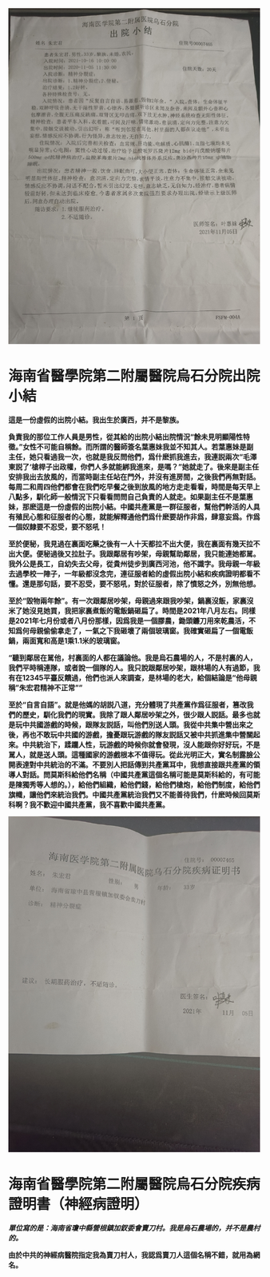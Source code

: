 
<img src="https://github.com/maidaoren/obj/blob/main/%E7%9C%9F%E5%AF%A6%E8%AC%9B%E8%BF%B0%E4%B8%AD%E5%85%B1%E7%A5%9E%E7%B6%93%E7%97%85%E9%86%AB%E9%99%A2%E7%84%A1%E7%B7%A3%E7%84%A1%E6%95%85%E9%97%9C%E6%8A%BC%E6%9C%B1%E5%AE%8F%E5%90%9B/%E4%B8%AD%E8%8F%AF%E4%BA%BA%E6%B0%91%E5%85%B1%E5%92%8C%E5%9C%8B%E7%A5%9E%E7%B6%93%E7%97%85%E9%86%AB%E9%99%A2%E7%B5%A6%E7%9A%84%E8%99%9B%E5%81%87%E5%87%BA%E9%99%A2%E5%B0%8F%E7%B5%90.jpg" width="999" alt="假的"/>


# 海南省醫學院第二附屬醫院烏石分院出院小結

**這是一份虛假的出院小結。我出生於廣西，并不是黎族。**

**負責我的那位工作人員是男性，從其給的出院小結出院情況“餘未見明顯陽性特徵。”女性不可能自稱餘。而所謂的醫師簽名葉惠妹我並不知其人。若葉惠妹是副主任，她只看過我一次，也就是我反問他們，爲什麽抓我進去，我連説兩次“毛澤東説了‘槍桿子出政權，你們人多就能綁我進來，是嗎？”她就走了。後來是副主任安排我出去放風的，而當時副主任站在門外，并沒有進房間，之後我們再無對話。每周二和周四他們都會在我們吃早餐之後到放風的地方走走看看，時間是每天早上八點多，馴化師一般情況下只看看問問自己負責的人就走。如果副主任不是葉惠妹，那麽這是一份虛假的出院小結。中國共產黨是一群征服者，幫他們幹活的人具有殖民心態和征服者的心態，就能解釋通他們爲什麽要胡作非爲，肆意妄爲。作爲一個奴隸要不忍受，要不怒吼！**

**至於便秘，我見過在裏面吃藥之後有一人十天都拉不出大便，我在裏面有幾天拉不出大便。便秘過後又拉肚子。我跟鄰居有吵架，母親幫助鄰居，我只能連她都駡。我外公是長工，自幼失去父母，從貴州徒步到廣西河池，他不識字。我母親一年級去過學校一陣子，一年級都沒念完，連征服者給的虛假出院小結和疾病證明都看不懂。還是那句話，要不忍受，要不怒吼，對於征服者，除了憤怒之外，別無他想。**

**至於“毀物兩年餘”。有一次跟鄰居吵架，母親過來跟我吵架，鍋裏沒飯，家裏沒米了她沒見她買，我把家裏煮飯的電飯鍋砸扁了。時間是2021年八月左右。同樣是2021年七月份或者八月份那樣，因爲我是一個膠農，鋤頭鐮刀用來乾農活，不知爲何母親偷偷拿走了，一氣之下我砸壞了兩個玻璃窗。我確實砸扁了一個電飯鍋，兩面寬和高是1乘1.1米的玻璃窗。**

**“聽到鄰居在駡他，村裏面的人都在議論他。我是烏石農場的人，不是村裏的人，我們平時稱連隊，或者說一個隊的人。我只說跟鄰居吵架，跟林場的人有過節，我有在12345平臺反饋過，他們也派人來調查，是林場的老大，給個結論是“他母親稱”朱宏君精神不正常””**

**至於“自言自語”。就是他媽的胡説八道，充分體現了共產黨作爲征服者，篡改我們的歷史，馴化我們的現實。我除了跟人鄰居吵架之外，很少跟人説話。最多也就是玩中共國游戲的時候，跟隊友説話，叫他們別送人頭。我從中共集中營出來之後，再也不敢玩中共國的游戲，擔憂跟玩游戲的隊友説話又被中共抓進集中營關起來。中共統治下，蹂躪人性，玩游戲的時候你就會發現，沒人能跟你好好玩，不是駡人，就是送人頭。這種國家的游戲根本不值得玩。從此光明正大，實名制露臉公開表達對中共統治的不滿。不要別人把話傳到共產黨耳中，我想直接跟共產黨的領導人對話。問莫斯科給他們名稱（中國共產黨這個名稱可能是莫斯科給的，有可能是陳獨秀等人想的。），給他們組織，給他們錢，給他們槍炮，給他們制度，給他們旗幟，讓他們來統治我們。中國共產黨統治我們又不能善待我們，什麽時候回莫斯科啊？我不歡迎中國共產黨，我不喜歡中國共產黨。**



<img src="https://github.com/maidaoren/obj/blob/main/%E7%9C%9F%E5%AF%A6%E8%AC%9B%E8%BF%B0%E4%B8%AD%E5%85%B1%E7%A5%9E%E7%B6%93%E7%97%85%E9%86%AB%E9%99%A2%E7%84%A1%E7%B7%A3%E7%84%A1%E6%95%85%E9%97%9C%E6%8A%BC%E6%9C%B1%E5%AE%8F%E5%90%9B/%E4%B8%AD%E5%85%B1%E7%A5%9E%E7%B6%93%E7%97%85%E9%86%AB%E9%99%A2%E7%B5%A6%E7%9A%84%E8%99%9B%E5%81%87%E7%96%BE%E7%97%85%E8%AD%89%E6%98%8E%E6%9B%B8.jpg" width="999" alt="假的"/>

# 海南省醫學院第二附屬醫院烏石分院疾病證明書（神經病證明）

***單位寫的是：海南省瓊中縣營根鎮加釵委會賣刀村。我是烏石農場的，并不是農村的。***

**由於中共的神經病醫院指定我為賣刀村人，我認爲賣刀人這個名稱不錯，就用為網名。**



